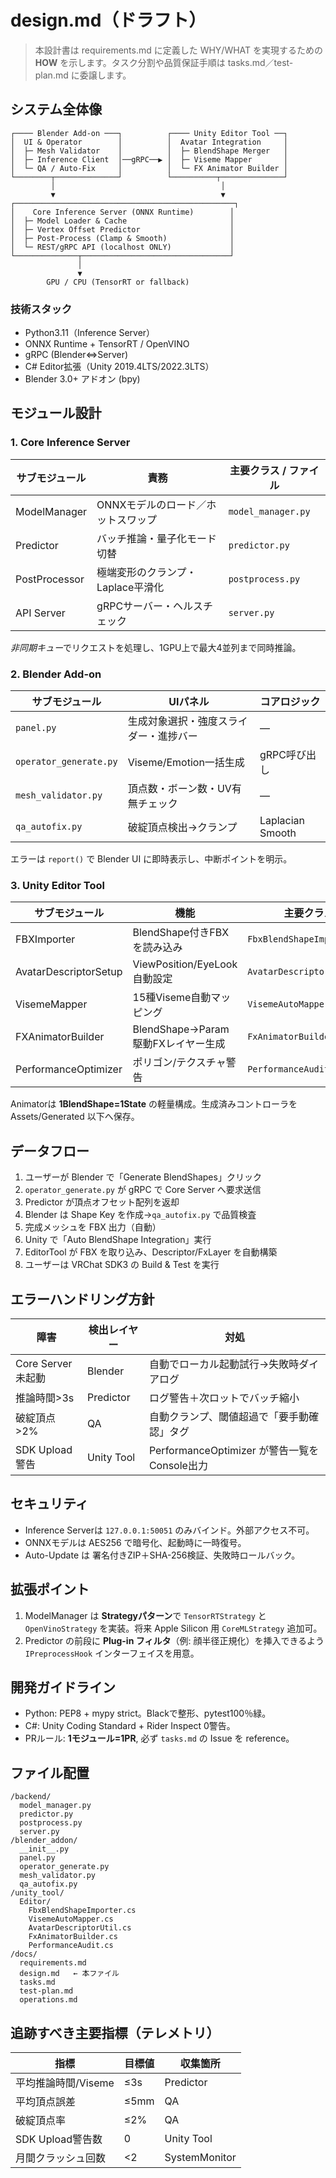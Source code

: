 # design.md（ドラフト）

> 本設計書は requirements.md に定義した WHY/WHAT を実現するための **HOW** を示します。タスク分割や品質保証手順は tasks.md／test-plan.md に委譲します。

## システム全体像

```
┌──── Blender Add-on ───┐          ┌──── Unity Editor Tool ──┐
│  UI & Operator        │          │  Avatar Integration     │
│  ├─ Mesh Validator    │          │  ├─ BlendShape Merger   │
│  ├─ Inference Client  │──gRPC──▶ │  ├─ Viseme Mapper       │
│  └─ QA / Auto-Fix     │          │  └─ FX Animator Builder │
└────────┬──────────────┘          └──────────┬──────────────┘
         │                                     │
         ▼                                     ▼
┌─────────────────────────────────────────────────┐
│    Core Inference Server (ONNX Runtime)        │
│  ├─ Model Loader & Cache                       │
│  ├─ Vertex Offset Predictor                    │
│  ├─ Post-Process (Clamp & Smooth)              │
│  └─ REST/gRPC API (localhost ONLY)             │
└──────────────┬─────────────────────────────────┘
               │
               ▼
        GPU / CPU (TensorRT or fallback)
```

### 技術スタック
- Python3.11（Inference Server）
- ONNX Runtime + TensorRT / OpenVINO
- gRPC (Blender⇔Server)
- C# Editor拡張（Unity 2019.4LTS/2022.3LTS）
- Blender 3.0+ アドオン (bpy)

## モジュール設計

### 1. Core Inference Server

| サブモジュール | 責務 | 主要クラス / ファイル |
| --- | --- | --- |
| ModelManager | ONNXモデルのロード／ホットスワップ | `model_manager.py` |
| Predictor | バッチ推論・量子化モード切替 | `predictor.py` |
| PostProcessor | 極端変形のクランプ・Laplace平滑化 | `postprocess.py` |
| API Server | gRPCサーバー・ヘルスチェック | `server.py` |

*非同期キュー*でリクエストを処理し、1GPU上で最大4並列まで同時推論。

### 2. Blender Add-on

| サブモジュール | UIパネル | コアロジック |
| --- | --- | --- |
| `panel.py` | 生成対象選択・強度スライダー・進捗バー | — |
| `operator_generate.py` | Viseme/Emotion一括生成 | gRPC呼び出し |
| `mesh_validator.py` | 頂点数・ボーン数・UV有無チェック | — |
| `qa_autofix.py` | 破綻頂点検出→クランプ | Laplacian Smooth |

エラーは `report()` で Blender UI に即時表示し、中断ポイントを明示。

### 3. Unity Editor Tool

| サブモジュール | 機能 | 主要クラス |
| --- | --- | --- |
| FBXImporter | BlendShape付きFBXを読み込み | `FbxBlendShapeImporter.cs` |
| AvatarDescriptorSetup | ViewPosition/EyeLook自動設定 | `AvatarDescriptorUtil.cs` |
| VisemeMapper | 15種Viseme自動マッピング | `VisemeAutoMapper.cs` |
| FXAnimatorBuilder | BlendShape→Param駆動FXレイヤー生成 | `FxAnimatorBuilder.cs` |
| PerformanceOptimizer | ポリゴン/テクスチャ警告 | `PerformanceAudit.cs` |

Animatorは **1BlendShape=1State** の軽量構成。生成済みコントローラを Assets/Generated 以下へ保存。

## データフロー

1. ユーザーが Blender で「Generate BlendShapes」クリック  
2. `operator_generate.py` が gRPC で Core Server へ要求送信  
3. Predictor が頂点オフセット配列を返却  
4. Blender は Shape Key を作成→`qa_autofix.py` で品質検査  
5. 完成メッシュを FBX 出力（自動）  
6. Unity で「Auto BlendShape Integration」実行  
7. EditorTool が FBX を取り込み、Descriptor/FxLayer を自動構築  
8. ユーザーは VRChat SDK3 の Build & Test を実行

## エラーハンドリング方針

| 障害 | 検出レイヤー | 対処 |
| --- | --- | --- |
| Core Server未起動 | Blender | 自動でローカル起動試行→失敗時ダイアログ |
| 推論時間>3s | Predictor | ログ警告＋次ロットでバッチ縮小 |
| 破綻頂点>2% | QA | 自動クランプ、閾値超過で「要手動確認」タグ |
| SDK Upload警告 | Unity Tool | PerformanceOptimizer が警告一覧をConsole出力 |

## セキュリティ

- Inference Serverは `127.0.0.1:50051` のみバインド。外部アクセス不可。
- ONNXモデルは AES256 で暗号化、起動時に一時復号。
- Auto-Update は 署名付きZIP＋SHA-256検証、失敗時ロールバック。

## 拡張ポイント

1. ModelManager は **Strategyパターン**で `TensorRTStrategy` と `OpenVinoStrategy` を実装。将来 Apple Silicon 用 `CoreMLStrategy` 追加可。  
2. Predictor の前段に **Plug-in フィルタ**（例: 顔半径正規化）を挿入できるよう `IPreprocessHook` インターフェイスを用意。

## 開発ガイドライン

- Python: PEP8 + mypy strict。Blackで整形、pytest100％緑。
- C#: Unity Coding Standard + Rider Inspect 0警告。
- PRルール: **1モジュール=1PR**, 必ず `tasks.md` の Issue を reference。

## ファイル配置

```
/backend/
  model_manager.py
  predictor.py
  postprocess.py
  server.py
/blender_addon/
  __init__.py
  panel.py
  operator_generate.py
  mesh_validator.py
  qa_autofix.py
/unity_tool/
  Editor/
    FbxBlendShapeImporter.cs
    VisemeAutoMapper.cs
    AvatarDescriptorUtil.cs
    FxAnimatorBuilder.cs
    PerformanceAudit.cs
/docs/
  requirements.md
  design.md   ← 本ファイル
  tasks.md
  test-plan.md
  operations.md
```

## 追跡すべき主要指標（テレメトリ）

| 指標 | 目標値 | 収集箇所 |
| --- | --- | --- |
| 平均推論時間/Viseme | ≤3s | Predictor |
| 平均頂点誤差 | ≤5mm | QA |
| 破綻頂点率 | ≤2% | QA |
| SDK Upload警告数 | 0 | Unity Tool |
| 月間クラッシュ回数 | <2 | SystemMonitor |
